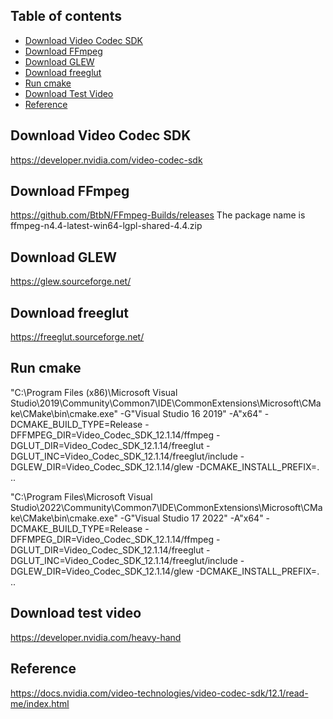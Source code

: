 ## Table of contents
* [Download Video Codec SDK](#Download-Video-Codec-SDK)
* [Download FFmpeg](#Download-FFmpeg)
* [Download GLEW](#Download-GLEW)
* [Download freeglut](#Download-freeglut)
* [Run cmake](#Run-cmake)
* [Download Test Video](#Download-Test-Video)
* [Reference](#Reference)
  
## Download Video Codec SDK
https://developer.nvidia.com/video-codec-sdk

## Download FFmpeg
https://github.com/BtbN/FFmpeg-Builds/releases
The package name is ffmpeg-n4.4-latest-win64-lgpl-shared-4.4.zip

## Download GLEW
https://glew.sourceforge.net/

## Download freeglut
https://freeglut.sourceforge.net/

## Run cmake
"C:\Program Files (x86)\Microsoft Visual Studio\2019\Community\Common7\IDE\CommonExtensions\Microsoft\CMake\CMake\bin\cmake.exe" -G"Visual Studio 16 2019" -A"x64" -DCMAKE_BUILD_TYPE=Release -DFFMPEG_DIR=Video_Codec_SDK_12.1.14/ffmpeg -DGLUT_DIR=Video_Codec_SDK_12.1.14/freeglut -DGLUT_INC=Video_Codec_SDK_12.1.14/freeglut/include -DGLEW_DIR=Video_Codec_SDK_12.1.14/glew -DCMAKE_INSTALL_PREFIX=. ..

"C:\Program Files\Microsoft Visual Studio\2022\Community\Common7\IDE\CommonExtensions\Microsoft\CMake\CMake\bin\cmake.exe" -G"Visual Studio 17 2022" -A"x64" -DCMAKE_BUILD_TYPE=Release -DFFMPEG_DIR=Video_Codec_SDK_12.1.14/ffmpeg -DGLUT_DIR=Video_Codec_SDK_12.1.14/freeglut -DGLUT_INC=Video_Codec_SDK_12.1.14/freeglut/include -DGLEW_DIR=Video_Codec_SDK_12.1.14/glew -DCMAKE_INSTALL_PREFIX=. ..

## Download test video
   https://developer.nvidia.com/heavy-hand

## Reference
https://docs.nvidia.com/video-technologies/video-codec-sdk/12.1/read-me/index.html
